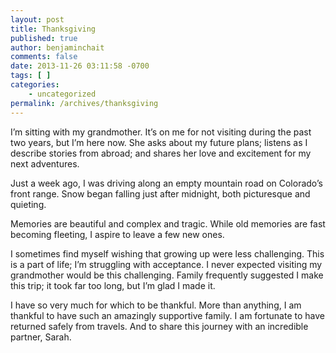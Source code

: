 ```yaml
---
layout: post
title: Thanksgiving
published: true
author: benjaminchait
comments: false
date: 2013-11-26 03:11:58 -0700
tags: [ ]
categories:
    - uncategorized
permalink: /archives/thanksgiving
---
```

I’m sitting with my grandmother. It’s on me for not visiting during the past two years, but I’m here now. She asks about my future plans; listens as I describe stories from abroad; and shares her love and excitement for my next adventures.

Just a week ago, I was driving along an empty mountain road on Colorado’s front range. Snow began falling just after midnight, both picturesque and quieting.

Memories are beautiful and complex and tragic. While old memories are fast becoming fleeting, I aspire to leave a few new ones.

I sometimes find myself wishing that growing up were less challenging. This is a part of life; I’m struggling with acceptance. I never expected visiting my grandmother would be this challenging. Family frequently suggested I make this trip; it took far too long, but I&#8217;m glad I made it.

I have so very much for which to be thankful. More than anything, I am thankful to have such an amazingly supportive family. I am fortunate to have returned safely from travels. And to share this journey with an incredible partner, Sarah.
